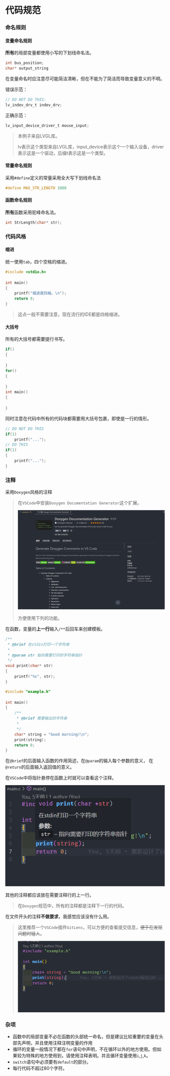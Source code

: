 # 代码规范

### 命名规则

#### 变量命名规则

**所有**的局部变量都使用小写的下划线命名法。

```C
int bus_position;
char* output_string
```

在变量命名时应注意尽可能简洁清晰，但在不能为了简洁而导致变量意义的不明。

错误示范：

```C
// DO NOT DO THIS:
lv_indev_drv_t indev_drv;
```

正确示范：

```C
lv_input_device_driver_t mouse_input;
```

> 本例子来自LVGL库。
>
> lv表示这个类型来自LVGL库，input_device表示这个一个输入设备，driver表示这是一个驱动，后缀t表示这是一个类型。

#### 常量命名规则

采用`#define`定义的常量采用全大写下划线命名法

```C
#define MAX_STR_LENGTH 1000
```

#### 函数命名规则

**所有**函数采用驼峰命名法。

```C
int StrLength(char* str);
```

### 代码风格

#### 缩进

统一使用`tab`，四个空格的缩进。

```C
#include <stdio.h>

int main()
{
	printf("缩进是四格。\n");
    return 0;
}
```

> 这点一般不需要注意，现在流行的IDE都是四格缩进。

#### 大括号

所有的大括号都需要提行书写。

```C
if()
{

}
for()
{

}
int main()
{

}
```

同时注意在代码中所有的代码块都需要用大括号包裹，即使是一行的情形。

```c
// DO NOT DO THIS
if(1)
	printf("...");
// DO THIS
if(1)
{
	printf("...");
}
```

### 注释

采用`Doxygen`风格的注释

> 在`VSCode`中安装`Doxygen Documentation Generator`这个扩展。
>
> ![](1.png)
>
> 方便使用下列的功能。

在函数，变量的**上一行**输入`/**`后回车来创建模板。

```C
/**
 * @brief 在stdin打印一个字符串
 * 
 * @param str 指向需要打印的字符串指针
 */
void print(char* str)
{
    printf("%s", str);
}
```

```C
#include "example.h"

int main()
{
    /**
     * @brief 需要输出的字符串
     * 
     */
    char* string = "Good morning!\n";
    print(string);
    return 0;
}
```

在`@brief`的后面输入函数的作用简述，在`@param`的输入每个参数的意义， 在`@return`的后面输入返回值的意义。

在`VSCode`中将指针悬停在函数上时就可以查看这个注释。

![](2.png)

其他的注释都应该放在需要注释行的上一行。

> 在`Doxygen`规范中，所有的注释都是注释下一行的代码。

在文件开头的注释**不做要求**，我感觉应该没有什么用。

> 这里推荐一个`VSCode`插件`GitLens`，可以方便的查看提交信息，~~便于在发现问题时锤人~~。
>
> ![](4.png)

### 杂项

- 函数中的局部变量不必在函数的头部统一命名，但是建议比较重要的变量在头部先声明，并且使用注释注明变量的作用
- 循环的变量一般情况下都在`for`语句中声明，不在循环以外的地方使用。但如果较为特殊的地方使用到，请使用注释表明。并且循环变量使用`i`,`j`,`k`。
- `switch`语句中必须要有`default`的部分。
- 每行代码不超过80个字符。